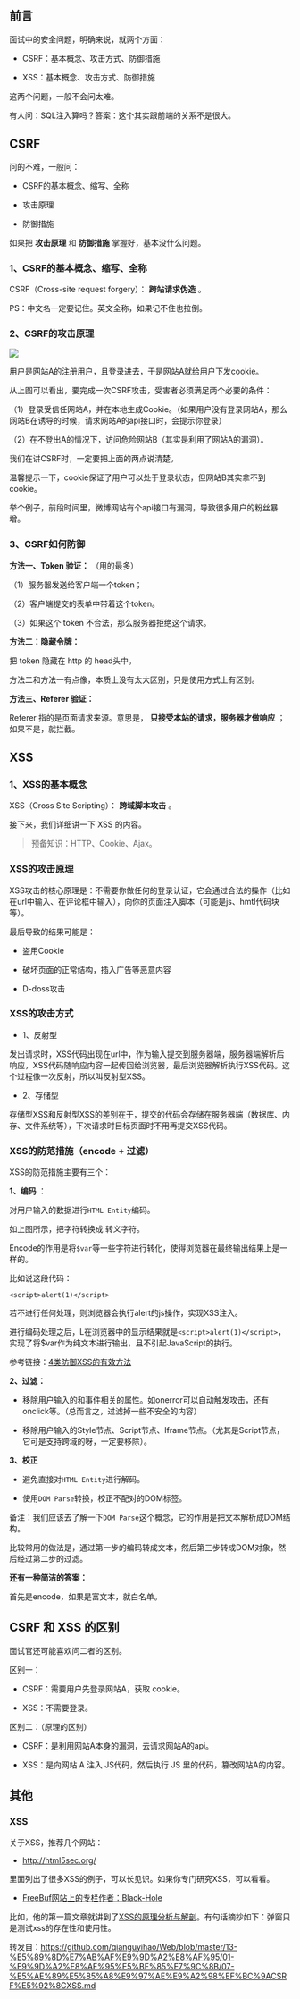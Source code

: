 
## 前言

面试中的安全问题，明确来说，就两个方面：

  * CSRF：基本概念、攻击方式、防御措施

  * XSS：基本概念、攻击方式、防御措施

这两个问题，一般不会问太难。

有人问：SQL注入算吗？答案：这个其实跟前端的关系不是很大。

## CSRF

问的不难，一般问：

  * CSRF的基本概念、缩写、全称

  * 攻击原理

  * 防御措施

如果把 **攻击原理** 和 **防御措施** 掌握好，基本没什么问题。

### 1、CSRF的基本概念、缩写、全称

CSRF（Cross-site request forgery）： **跨站请求伪造** 。

PS：中文名一定要记住。英文全称，如果记不住也拉倒。

### 2、CSRF的攻击原理

![](./images/csrf和xss共计.png)

用户是网站A的注册用户，且登录进去，于是网站A就给用户下发cookie。

从上图可以看出，要完成一次CSRF攻击，受害者必须满足两个必要的条件：

（1）登录受信任网站A，并在本地生成Cookie。（如果用户没有登录网站A，那么网站B在诱导的时候，请求网站A的api接口时，会提示你登录）

（2）在不登出A的情况下，访问危险网站B（其实是利用了网站A的漏洞）。

我们在讲CSRF时，一定要把上面的两点说清楚。

温馨提示一下，cookie保证了用户可以处于登录状态，但网站B其实拿不到 cookie。

举个例子，前段时间里，微博网站有个api接口有漏洞，导致很多用户的粉丝暴增。

### 3、CSRF如何防御

**方法一、Token 验证：** （用的最多）

（1）服务器发送给客户端一个token；

（2）客户端提交的表单中带着这个token。

（3）如果这个 token 不合法，那么服务器拒绝这个请求。

**方法二：隐藏令牌：**

把 token 隐藏在 http 的 head头中。

方法二和方法一有点像，本质上没有太大区别，只是使用方式上有区别。

**方法三、Referer 验证：**

Referer 指的是页面请求来源。意思是， **只接受本站的请求，服务器才做响应** ；如果不是，就拦截。

## XSS

### 1、XSS的基本概念

XSS（Cross Site Scripting）： **跨域脚本攻击** 。

接下来，我们详细讲一下 XSS 的内容。

> 预备知识：HTTP、Cookie、Ajax。

### XSS的攻击原理

XSS攻击的核心原理是：不需要你做任何的登录认证，它会通过合法的操作（比如在url中输入、在评论框中输入），向你的页面注入脚本（可能是js、hmtl代码块等）。

最后导致的结果可能是：

  * 盗用Cookie

  * 破坏页面的正常结构，插入广告等恶意内容

  * D-doss攻击

### XSS的攻击方式

  * 1、反射型

发出请求时，XSS代码出现在url中，作为输入提交到服务器端，服务器端解析后响应，XSS代码随响应内容一起传回给浏览器，最后浏览器解析执行XSS代码。这个过程像一次反射，所以叫反射型XSS。

  * 2、存储型

存储型XSS和反射型XSS的差别在于，提交的代码会存储在服务器端（数据库、内存、文件系统等），下次请求时目标页面时不用再提交XSS代码。

### XSS的防范措施（encode + 过滤）

XSS的防范措施主要有三个：

**1、编码** ：

对用户输入的数据进行`HTML Entity`编码。

如上图所示，把字符转换成 转义字符。

Encode的作用是将`$var`等一些字符进行转化，使得浏览器在最终输出结果上是一样的。

比如说这段代码：

    
    
    <script>alert(1)</script>
    

若不进行任何处理，则浏览器会执行alert的js操作，实现XSS注入。

进行编码处理之后，L在浏览器中的显示结果就是`<script>alert(1)</script>`，实现了将$var作为纯文本进行输出，且不引起JavaScript的执行。

参考链接：[4类防御XSS的有效方法](https://www.jianshu.com/p/599fcd03fd3b)

**2、过滤：**

  * 移除用户输入的和事件相关的属性。如onerror可以自动触发攻击，还有onclick等。（总而言之，过滤掉一些不安全的内容）

  * 移除用户输入的Style节点、Script节点、Iframe节点。（尤其是Script节点，它可是支持跨域的呀，一定要移除）。

**3、校正**

  * 避免直接对`HTML Entity`进行解码。

  * 使用`DOM Parse`转换，校正不配对的DOM标签。

备注：我们应该去了解一下`DOM Parse`这个概念，它的作用是把文本解析成DOM结构。

比较常用的做法是，通过第一步的编码转成文本，然后第三步转成DOM对象，然后经过第二步的过滤。

**还有一种简洁的答案：**

首先是encode，如果是富文本，就白名单。

## CSRF 和 XSS 的区别

面试官还可能喜欢问二者的区别。

区别一：

  * CSRF：需要用户先登录网站A，获取 cookie。

  * XSS：不需要登录。

区别二：（原理的区别）

  * CSRF：是利用网站A本身的漏洞，去请求网站A的api。

  * XSS：是向网站 A 注入 JS代码，然后执行 JS 里的代码，篡改网站A的内容。

## 其他

### XSS

关于XSS，推荐几个网站：

  * <http://html5sec.org/>

里面列出了很多XSS的例子，可以长见识。如果你专门研究XSS，可以看看。

  * [FreeBuf网站上的专栏作者：Black-Hole](http://www.freebuf.com/author/black-hole)

比如，他的第一篇文章就讲到了[XSS的原理分析与解剖](http://www.freebuf.com/articles/web/40520.html)。有句话摘抄如下：弹窗只是测试xss的存在性和使用性。

转发自：https://github.com/qianguyihao/Web/blob/master/13-%E5%89%8D%E7%AB%AF%E9%9D%A2%E8%AF%95/01-%E9%9D%A2%E8%AF%95%E5%BF%85%E7%9C%8B/07-%E5%AE%89%E5%85%A8%E9%97%AE%E9%A2%98%EF%BC%9ACSRF%E5%92%8CXSS.md